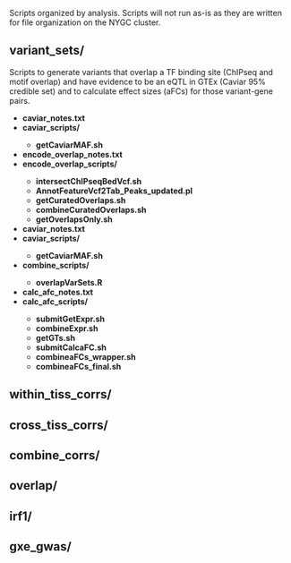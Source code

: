 Scripts organized by analysis. Scripts will not run as-is as they are written for file organization on the NYGC cluster.

## variant_sets/
Scripts to generate variants that overlap a TF binding site (ChIPseq and motif overlap) and have evidence to be an eQTL in GTEx (Caviar 95% credible set) and to calculate effect sizes (aFCs) for those variant-gene pairs.
<ul>
  <li><b>caviar_notes.txt</b></li>
  <li><b>caviar_scripts/</b></li>
  <ul>
    <li><b>getCaviarMAF.sh</b></li>
  </ul>
  <li><b>encode_overlap_notes.txt</b></li>
  <li><b>encode_overlap_scripts/</b></li>
  <ul>
    <li><b>intersectChIPseqBedVcf.sh</b></li>
    <li><b>AnnotFeatureVcf2Tab_Peaks_updated.pl</b></li>
    <li><b>getCuratedOverlaps.sh</b></li>
    <li><b>combineCuratedOverlaps.sh</b></li>
    <li><b>getOverlapsOnly.sh</b></li>
  </ul>
  <li><b>caviar_notes.txt</b></li>
  <li><b>caviar_scripts/</b></li>
  <ul>
    <li><b>getCaviarMAF.sh</b></li>
  </ul>
  <li><b>combine_scripts/</b></li>
  <ul>
    <li><b>overlapVarSets.R</b></li>
  </ul>
  <li><b>calc_afc_notes.txt</b></li>
  <li><b>calc_afc_scripts/</b></li>
  <ul>
    <li><b>submitGetExpr.sh</b></li>
    <li><b>combineExpr.sh</b></li>
    <li><b>getGTs.sh</b></li>
    <li><b>submitCalcaFC.sh</b></li>
    <li><b>combineaFCs_wrapper.sh</b></li>
    <li><b>combineaFCs_final.sh</b></li>
  </ul>
</ul>

## within_tiss_corrs/


## cross_tiss_corrs/


## combine_corrs/


## overlap/


## irf1/


## gxe_gwas/


